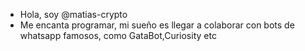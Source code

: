 -  Hola, soy @matias-crypto
- Me encanta programar, mi sueño es llegar a colaborar con bots de whatsapp famosos, como GataBot,Curiosity etc
  

